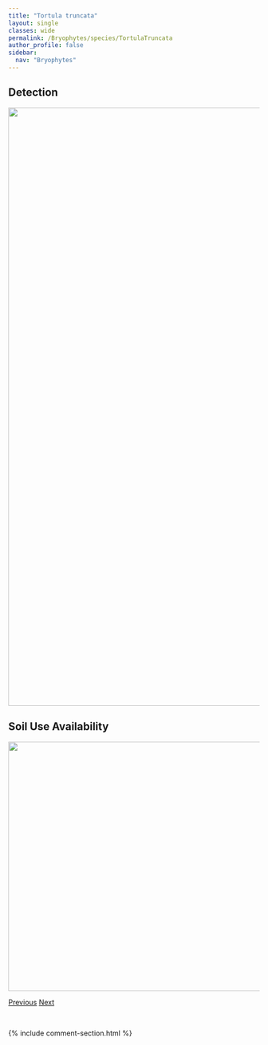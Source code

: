```yaml
---
title: "Tortula truncata"
layout: single
classes: wide
permalink: /Bryophytes/species/TortulaTruncata
author_profile: false
sidebar:
  nav: "Bryophytes"
---
```


<h2>Detection</h2>

<a href="https://drive.google.com/uc?export=view&id=1QwY0RYfXwYfjazX4GueW-EFAk3QTRSaM">
<img src="https://drive.google.com/uc?export=view&id=1QwY0RYfXwYfjazX4GueW-EFAk3QTRSaM" height = "1200" width = "800">
</a>


<h2>Soil Use Availability</h2>

<a href="https://drive.google.com/uc?export=view&id=1eYdvS3HMh0vJpQOHy5gs8EztipSACLom">
<img src="https://drive.google.com/uc?export=view&id=1eYdvS3HMh0vJpQOHy5gs8EztipSACLom" height = "500" width = "1000">
</a>


<a href="/DevelopmentWebsite/Bryophytes/species/TortulaNevadensis" class="pagination--pager" title="Tortula nevadensis">Previous</a> <a href="/DevelopmentWebsite/Bryophytes/species/TritomariaQuinquedentata" class="pagination--pager" title="Tritomaria quinquedentata">Next</a>

<p>&nbsp;</p>

{% include comment-section.html %}
